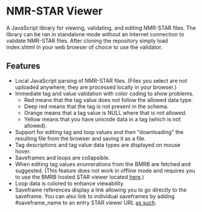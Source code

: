 # NMR-STAR Viewer

A JavaScript library for viewing, validating, and editing NMR-STAR files.
The library can be ran in standalone mode without an internet connection to
validate NMR-STAR files. After cloning the repository simply load index.shtml
in your web browser of choice to use the validator.

## Features

* Local JavaScript parsing of NMR-STAR files. (Files you select are not uploaded
anywhere; they are processed locally in your browser.)
* Immediate tag and value validation with color coding to show problems.
  * Red means that the tag value does not follow the allowed data type.
  * Deep red means that the tag is not present in the schema.
  * Orange means that a tag value is NULL where that is not allowed.
  * Yellow means that you have unicode data in a tag (which is not allowed).
* Support for editing tag and loop values and then "downloading" the resulting
file from the browser and saving it as a file.
* Tag descriptions and tag value data types are displayed on mouse hover.
* Saveframes and loops are collapsible.
* When editing tag values enumerations from the BMRB are fetched and suggested.
(This feature does not work in offline mode and requires you to use the BMRB
hosted STAR viewer located [here](http://www.bmrb.wisc.edu/dictionary/starviewer/).)
* Loop data is colored to enhance viewability.
* Saveframe references display a link allowing you to go directly to the
saveframe. You can also link to individual saveframes by adding #saveframe_name
to an entry STAR viewer URL [as such](http://www.bmrb.wisc.edu/dictionary/starviewer/?entry=15000#F5-Phe-cVHP).
